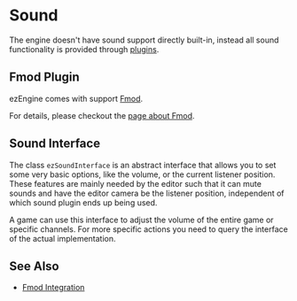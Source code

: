 # Sound

The engine doesn't have sound support directly built-in, instead all sound functionality is provided through [plugins](../custom-code/cpp/engine-plugins.md).

## Fmod Plugin

ezEngine comes with support [Fmod](https://www.fmod.com/).

For details, please checkout the [page about Fmod](fmod-overview.md).

## Sound Interface

The class `ezSoundInterface` is an abstract interface that allows you to set some very basic options, like the volume, or the current listener position. These features are mainly needed by the editor such that it can mute sounds and have the editor camera be the listener position, independent of which sound plugin ends up being used.

A game can use this interface to adjust the volume of the entire game or specific channels. For more specific actions you need to query the interface of the actual implementation.

## See Also


* [Fmod Integration](fmod-overview.md)
